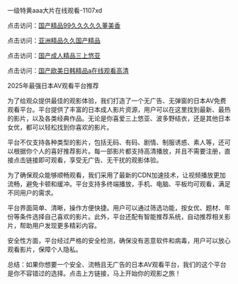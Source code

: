 一级特黄aaa大片在线观看-1107xd

点击访问：<a href="https://heiliaoa6s9v.pages.dev/">国产精品99久久久久久董美香</a>

点击访问：<a href="https://heiliaowzu4ur.pages.dev/">亚洲精品久久国产精品</a>

点击访问：<a href="https://heiliao2dmwwy.pages.dev/">国产成人精品三上悠亚</a>

点击访问：<a href="https://heiliaoxwd5i8.pages.dev/">国产欧美日韩精品a在线观看高清</a>

2025年最强日本AV观看平台推荐

为了给观众提供最佳的观影体验，我们打造了一个无广告、无弹窗的日本AV免费观看平台。平台提供了丰富的日本成人影片资源，用户可以在这里找到最新、最热的影片，以及各类经典作品。无论是你喜爱三上悠亚、波多野结衣，还是其他日本女优，都可以轻松找到你喜欢的影片。

平台不仅支持各种类型的影片，包括无码、有码、剧情、制服诱惑、素人等，还可以根据你个人的喜好推荐影片。每一部影片都支持高清播放，并且不需要注册，直接点击链接即可观看，享受无广告、无干扰的观影体验。

为了确保观众能够顺畅观看，我们采用了最新的CDN加速技术，让视频播放更加流畅，避免卡顿和缓冲。平台支持多终端播放，手机、电脑、平板均可观看，满足不同用户的需求。

平台界面简单、清晰，操作方便快捷。用户可以通过筛选功能，按女优、题材、年份等条件选择自己喜欢的影片。此外，平台还配有智能推荐系统，自动推荐相关影片，帮助用户发现更多精彩内容。

安全性方面，平台经过严格的安全检测，确保没有恶意软件和病毒，用户可以放心观看影片，保障个人隐私。

总结：如果你想要一个安全、流畅且无广告的日本AV观看平台，我们的这个平台是你不容错过的选择。点击上方链接，马上开始你的观影之旅！

<span style="display:none;">[Canonical link](https://github.com/002xd/riben116 )</span>
